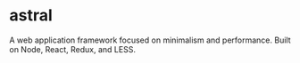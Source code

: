 # astral
A web application framework focused on minimalism and performance. Built on Node, React, Redux, and LESS.
